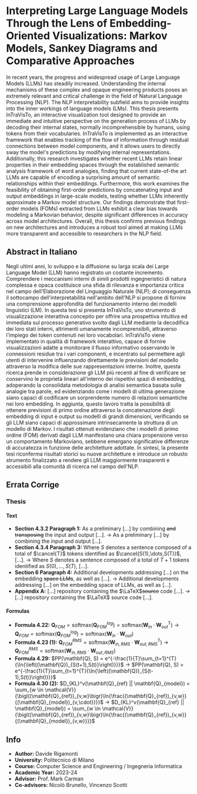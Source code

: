 # Interpreting Large Language Models Through the Lens of Embedding-Oriented Visualizations: Markov Models, Sankey Diagrams and Comparative Approaches

In recent years, the progress and widespread usage of Large Language Models (LLMs) has steadily increased.
Understanding the internal mechanisms of these complex and opaque engineering products poses an extremely relevant and critical challenge in the field of Natural Language Processing (NLP).
The NLP interpretability subfield aims to provide insights into the inner workings of language models (LMs).
This thesis presents InTraVisTo, an interactive visualization tool designed to provide an immediate and intuitive perspective on the generation process of LLMs by decoding their internal states, normally incomprehensible by humans, using tokens from their vocabularies.
InTraVisTo is implemented as an interactive framework that enables tracking of the flow of information through residual connections between model components, and it allows users to directly sway the model's predictions by modifying internal representations.
Additionally, this research investigates whether recent LLMs retain linear properties in their embedding spaces through the established semantic analysis framework of word analogies, finding that current state-of-the art LLMs are capable of encoding a surprising amount of semantic relationships within their embeddings.
Furthermore, this work examines the feasibility of obtaining first-order predictions by concatenating input and output embeddings in large-scale models, testing whether LLMs inherently approximate a Markov model structure.
Our findings demonstrate that first-order models (FOMs) extracted from LLMs exhibit a clear bias towards modeling a Markovian behavior, despite significant differences in accuracy across model architectures.
Overall, this thesis confirms previous findings on new architectures and introduces a robust tool aimed at making LLMs more transparent and accessible to researchers in the NLP field.

## Abstract in Italiano

Negli ultimi anni, lo sviluppo e la diffusione su larga scala dei Large Language Model (LLM) hanno registrato un costante incremento.
Comprendere i meccanismi interni di simili prodotti ingegneristici di natura complessa e opaca costituisce una sfida di rilevanza e importanza critica nel campo dell'Elaborazione del Linguaggio Naturale (NLP); di conseguenza il sottocampo dell'interpretabilità nell'ambito dell'NLP si propone di fornire una comprensione approfondita del funzionamento interno dei modelli linguistici (LM).
In questa tesi si presenta InTraVisTo, uno strumento di visualizzazione interattiva concepito per offrire una prospettiva intuitiva ed immediata sul processo generativo svolto dagli LLM mediante la decodifica dei loro stati interni, altrimenti umanamente incomprensibili, attraverso l'impiego dei token contenuti nei loro vocabolari.
InTraVisTo viene implementato in qualità di framework interattivo, capace di fornire visualizzazioni adatte a monitorare il flusso informativo osservando le connessioni residue tra i vari componenti, e incentrato sul permettere agli utenti di intervenire influenzando direttamente le previsioni del modello attraverso la modifica delle sue rappresentazioni interne.
Inoltre, questa ricerca prende in considerazione gli LLM più recenti al fine di verificare se conservino le proprietà lineari all'interno dei rispettivi spazi di embedding, adoperando la consolidata metodologia di analisi semantica basata sulle analogie tra parole, ed evidenziando come i modelli di ultima generazione siano capaci di codificare un sorprendente numero di relazioni semantiche nei loro embedding.
In aggiunta, questo lavoro tratta la possibilità di ottenere previsioni di primo ordine attraverso la concatenazione degli embedding di input e output su modelli di grandi dimensioni, verificando se gli LLM siano capaci di approssimare intrinsecamente la struttura di un modello di Markov.
I risultati ottenuti evidenziano che i modelli di primo ordine (FOM) derivati dagli LLM manifestano una chiara propensione verso un comportamento Markoviano, sebbene emergano significative differenze di accuratezza in funzione delle architetture adottate.
In sintesi, la presente tesi riconferma risultati storici su nuove architetture e introduce un robusto strumento finalizzato a rendere gli LLM maggiormente trasparenti e accessibili alla comunità di ricerca nel campo dell'NLP.

## Errata Corrige

### Thesis

#### Text

- **Section 4.3.2 Paragraph 1:** As a preliminary [...] by combining ~~and transposing~~ the input and output [...]. &rarr; As a preliminary [...] by combining the input and output [...].
- **Section 4.3.4 Paragraph 3:** Where $S$ denotes a sentence composed of a total of $\cancel{T}$ tokens identified as $\cancel{S(1),\dots,S(T)}$, [...]. &rarr; Where $S$ denotes a sentence composed of a total of $T+1$ tokens identified as $S(0),\dots,S(T)$, [...].
- **Section 6 Paragraph 4:** Additional developments addressing [...] on the embedding ~~space LLMs~~, as well as [...]. &rarr; Additional developments addressing [...] on the embedding space of LLMs, as well as [...].
- **Appendix A:** [...] repository containing the $\LaTeX$~~source~~ code [...]. &rarr; [...] repository containing the $\LaTeX$ source code [...].

#### Formulas

- **Formula 4.22:** $`\mathbf{Q}_{\textit{FOM}} = \text{softmax}(\mathbf{Q}_{\textit{FOM}}^{log}) = \text{softmax}(\mathbf{W}_{in} \cdot \mathbf{W}_{out}^\mathrm{T})`$ &rarr; $`\mathbf{Q}_{\textit{FOM}} = \text{softmax}(\mathbf{Q}_{\textit{FOM}}^{log}) = \text{softmax}(\mathbf{W}_{in} \cdot \mathbf{W}_{out})`$
- **Formula 4.23 (1):** $`\mathbf{Q}_{\textit{FOM}}^{RMS} = \text{softmax}(\mathbf{W}_{in,RMS} \cdot \mathbf{W}_{out,RMS}^\mathrm{T})`$ &rarr; $`\mathbf{Q}_{\textit{FOM}}^{RMS} = \text{softmax}(\mathbf{W}_{in,RMS} \cdot \mathbf{W}_{out,RMS})`$
- **Formula 4.29:** $`PP(\mathbf{Q}, S) = e^{-\frac{1}{T}\sum_{t=1}^{T}{\ln{\left((\mathbf{Q})_{S(t+1),S(t)}\right)}}}`$ &rarr; $`PP(\mathbf{Q}, S) = e^{-\frac{1}{T}\sum_{t=1}^{T}{\ln{\left((\mathbf{Q})_{S(t-1),S(t)}\right)}}}`$
- **Formula 4.30 (2):** $`D_{KL}^v(\mathbf{Q}_{ref} || \mathbf{Q}_{model}) = \sum_{w \in \mathcal{V}}{\bigl((\mathbf{Q}_{ref})_{v,w}\bigr)\ln{\frac{(\mathbf{Q}_{ref})_{v,w}}{(\mathbf{Q}_{model})_{v,\cdot}}}}`$ &rarr; $`D_{KL}^v(\mathbf{Q}_{ref} || \mathbf{Q}_{model}) = \sum_{w \in \mathcal{V}}{\bigl((\mathbf{Q}_{ref})_{v,w}\bigr)\ln{\frac{(\mathbf{Q}_{ref})_{v,w}}{(\mathbf{Q}_{model})_{v,w}}}}`$

## Info

- **Author:** Davide Rigamonti
- **University:** Politecnico di Milano
- **Course:** Computer Science and Engineering / Ingegneria Informatica
- **Academic Year:** 2023-24
- **Advisor:** Prof. Mark Carman
- **Co-advisors:** Nicolò Brunello, Vincenzo Scotti
